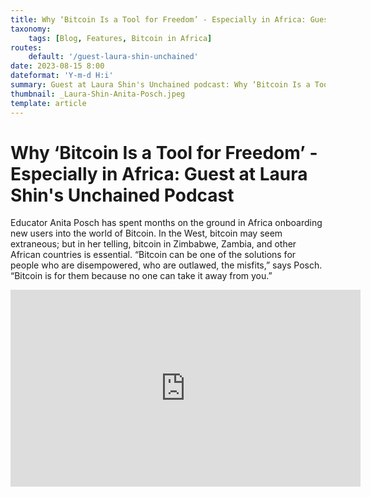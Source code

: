 ```yaml
---
title: Why ‘Bitcoin Is a Tool for Freedom’ - Especially in Africa: Guest at Laura Shin's Unchained Podcast
taxonomy:
    tags: [Blog, Features, Bitcoin in Africa]
routes:
    default: '/guest-laura-shin-unchained'
date: 2023-08-15 8:00
dateformat: 'Y-m-d H:i'
summary: Guest at Laura Shin's Unchained podcast: Why ‘Bitcoin Is a Tool for Freedom’ – Especially in Africa.
thumbnail: _Laura-Shin-Anita-Posch.jpeg
template: article
---
```


# Why ‘Bitcoin Is a Tool for Freedom’ - Especially in Africa: Guest at Laura Shin's Unchained Podcast

Educator Anita Posch has spent months on the ground in Africa onboarding new users into the world of Bitcoin. In the West, bitcoin may seem extraneous; but in her telling, bitcoin in Zimbabwe, Zambia, and other African countries is essential. “Bitcoin can be one of the solutions for people who are disempowered, who are outlawed, the misfits,” says Posch. “Bitcoin is for them because no one can take it away from you.”

<iframe width="560" height="315" src="https://www.youtube.com/embed/R1IV91XNYxU?si=EeMUhaNsp_inwq3J" title="YouTube video player" frameborder="0" allow="accelerometer; autoplay; clipboard-write; encrypted-media; gyroscope; picture-in-picture; web-share" allowfullscreen></iframe>
